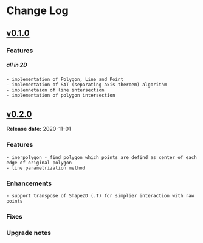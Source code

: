 # Change Log

## [v0.1.0]()

### Features
##### all in 2D

    - implementation of Polygon, Line and Point 
    - implementation of SAT (separating axis theroem) algorithm
    - implemnetaion of line intersection 
    - implementation of polygon intersection

## [v0.2.0]()

**Release date:** 2020-11-01

### Features
    
    - inerpolygon - find polygon which points are defind as center of each edge of original polygon
    - line parametrization method

### Enhancements
    
    - support transpose of Shape2D (.T) for simplier interaction with raw points

### Fixes

### Upgrade notes

